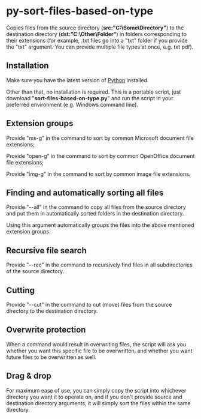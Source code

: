 # py-sort-files-based-on-type
Copies files from the source directory (**src:"C:\Some\Directory"**) to the destination directory (**dst:"C:\Other\Folder"**) in folders corresponding to their extensions (for example, .txt files go into a "txt" folder if you provide the "txt" argument. You can provide multiple file types at once, e.g. txt pdf).

## Installation
Make sure you have the latest version of [Python](https://www.python.org/downloads/) installed.

Other than that, no installation is required. This is a portable script, just download "**sort-files-based-on-type.py**" and run the script in your preferred environment (e.g. Windows command line).

## Extension groups
Provide "ms-g" in the command to sort by common Microsoft document file extensions;

Provide "open-g" in the command to sort by common OpenOffice document file extensions;

Provide "img-g" in the command to sort by common image file extensions.

## Finding and automatically sorting all files
Provide "--all" in the command to copy all files from the source directory and put them in automatically sorted folders in the destination directory.

Using this argument automatically groups the files into the above mentioned extension groups.

## Recursive file search
Provide "--rec" in the command to recursively find files in all subdirectories of the source directory.

## Cutting
Provide "--cut" in the command to cut (move) files from the source directory to the destination directory.

## Overwrite protection
When a command would result in overwriting files, the script will ask you whether you want this specific file to be overwritten, and whether you want future files to be overwritten as well.

## Drag & drop
For maximum ease of use, you can simply copy the script into whichever directory you want it to operate on, and if you don't provide source and destination directory arguments, it will simply sort the files within the same directory.
